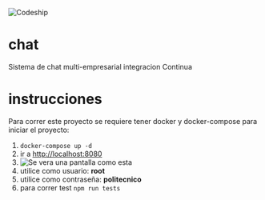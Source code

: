 ![Codeship](https://img.shields.io/codeship/3a9c1a40-a2e3-0138-8bea-4a1ec1ffce33?style=for-the-badge)
# chat

Sistema de chat multi-empresarial integracion Continua 

# instrucciones

Para correr este proyecto se requiere tener docker y docker-compose
para iniciar el proyecto:

 1. `docker-compose up -d`
 2. ir a [http://localhost:8080](http://localhost:8080)
 3. ![Se vera una pantalla como esta](https://i.imgur.com/mQzctPg.png)
 4. utilice como usuario: **root** 
 5. utilice como contraseña: **politecnico**
 6. para correr test `npm run tests`
